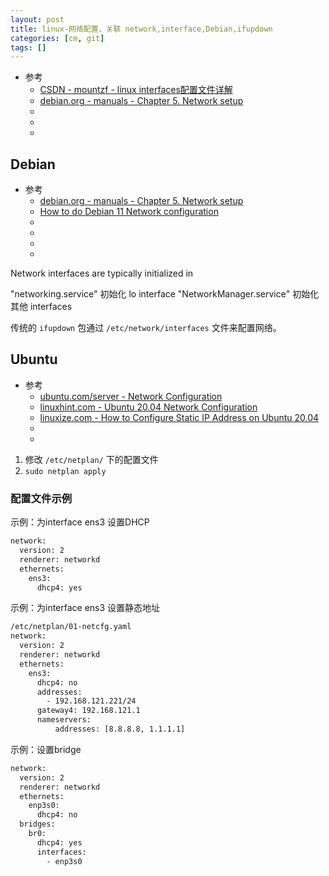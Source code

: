 ```yaml
---
layout: post
title: linux-网络配置，关联 network,interface,Debian,ifupdown
categories: [cm, git]
tags: []
---
```


* 参考
  * [CSDN - mountzf - linux interfaces配置文件详解](https://blog.csdn.net/mountzf/article/details/52035499)
  * [debian.org - manuals - Chapter 5. Network setup](https://www.debian.org/doc/manuals/debian-reference/ch05.en.html)
  * []()
  * []()
  * []()




## Debian


* 参考
  * [debian.org - manuals - Chapter 5. Network setup](https://www.debian.org/doc/manuals/debian-reference/ch05.en.html)
  * [How to do Debian 11 Network configuration](https://linuxhint.com/network-configuration-debian/)
  * []()
  * []()
  * []()
  * []()

Network interfaces are typically initialized in 

"networking.service" 初始化 lo interface
"NetworkManager.service" 初始化其他 interfaces

传统的 `ifupdown` 包通过 `/etc/network/interfaces` 文件来配置网络。



## Ubuntu

* 参考
  * [ubuntu.com/server - Network Configuration](https://ubuntu.com/server/docs/network-configuration)
  * [linuxhint.com - Ubuntu 20.04 Network Configuration](https://linuxhint.com/ubuntu_20-04_network_configuration/)
  * [linuxize.com - How to Configure Static IP Address on Ubuntu 20.04](https://linuxize.com/post/how-to-configure-static-ip-address-on-ubuntu-20-04/)
  * []()
  * []()

1. 修改 `/etc/netplan/` 下的配置文件
1. `sudo netplan apply`

### 配置文件示例


示例：为interface ens3 设置DHCP

~~~sh
network:
  version: 2
  renderer: networkd
  ethernets:
    ens3:
      dhcp4: yes
~~~

示例：为interface ens3 设置静态地址

~~~sh
/etc/netplan/01-netcfg.yaml
network:
  version: 2
  renderer: networkd
  ethernets:
    ens3:
      dhcp4: no
      addresses:
        - 192.168.121.221/24
      gateway4: 192.168.121.1
      nameservers:
          addresses: [8.8.8.8, 1.1.1.1]
~~~

示例：设置bridge

~~~sh
network:
  version: 2
  renderer: networkd
  ethernets:
    enp3s0:
      dhcp4: no
  bridges:
    br0:
      dhcp4: yes
      interfaces:
        - enp3s0
~~~



